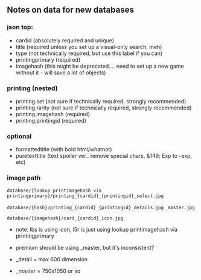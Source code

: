## Notes on data for new databases

### json top:

* cardid (absolutely required and unique)
* title (required unless you set up a visual-only search, meh)
* type (not technically required, but use this label if you can)
* printingprimary (required)
* imagehash (this might be deprecated.... need to set up a new game without it - will save a lot of objects)

### printing  (nested)

* printing.set (not sure if technically required, strongly recommended)
* printing.rarity (not sure if technically required, strongly recommended)
* printing.imagehash (required)
* printing.printingid (required)

### optional

* formattedtitle (with bold html/whatnot)
* puretexttitle (text spoiler ver.. remove special chars, \&149\; Exp to -exp, etc)

### image path
```database/{lookup printimagehash via printingprimary}/printing_{cardid}_{printingid}_select.jpg```

```database/{hash}/printing_{cardid}_{printingid}_details.jpg```
```_master.jpg```

```database/{imagehash}/card_{cardid}_icon.jpg```

* note: lbs is using icon, l5r is just using lookup printimagehash via printingprimary

* premium should be using _master, but it's inconsistent?

* _detail = max 600 dimension

* _master = 750x1050 or so


